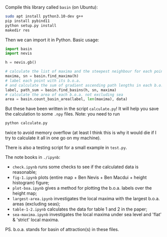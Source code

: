 Compile this library called `basin` (on Ubuntu):
```bash
sudo apt install python3.10-dev g++
pip install pybind11
python setup.py install
makedir res
```
Then we can import it in Python. Basic usage:
```python
import basin
import nevis

h = nevis.gb()

# calculate the list of maxima and the steepest neighbour for each point
maxima, sn = basin.find_maxima(h)
# label each point with its b.o.a. 
# and calculate the sum of gradient ascending path lengths in each b.o.a.
label, path_sum = basin.find_basins(h, sn, maxima)
# calculate the area of each b.o.a. not excluding sea
area = basin.count_basin_area(label, len(maxima), data)
```

But these have been written in the script `calculate.py`! It will help you save the calculation to some `.npy` files. Note: you need to run 
```python
python calculate.py
``` 
twice to avoid memory overflow (at least I think this is why it would die if I try to calculate it all in one go on my machine).

There is also a testing script for a small example in `test.py`.

The note books in `./ipynb`:
- `check.ipynb` runs some checks to see if the calculated data is reasonable;
- `fig-1.ipynb` plots (entire map + Ben Nevis + Ben Macdui + height histogram) figure;
- `plot-boa.ipynb` gives a method for plotting the b.o.a. labels over the height map;
- `largest-area.ipynb` investigates the local maxima with the largest b.o.a. areas (excluding seas);
- `table-1-2.ipynb` calculates the data for table 1 and 2 in the paper;
- `sea-maxima.ipynb` investigates the local maxima under sea level and 'flat' & 'strict' local maxima.

PS. b.o.a. stands for basin of attraction(s) in these files.